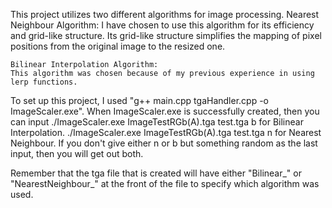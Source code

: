 This project utilizes two different algorithms for image processing.
    Nearest Neighbour Algorithm:
    I have chosen to use this algorithm for its efficiency and grid-like structure. 
    Its grid-like structure simplifies the mapping of pixel positions from the original image to the resized one.
    
    Bilinear Interpolation Algorithm:
    This algorithm was chosen because of my previous experience in using lerp functions.


To set up this project, I used "g++ main.cpp tgaHandler.cpp -o ImageScaler.exe".
When ImageScaler.exe is successfully created, then you can input
    ./ImageScaler.exe ImageTestRGb(A).tga test.tga b for Bilinear Interpolation.
    ./ImageScaler.exe ImageTestRGb(A).tga test.tga n for Nearest Neighbour.
If you don't give either n or b but something random as the last input, then you will get out both.

Remember that the tga file that is created will have either "Bilinear_" or "NearestNeighbour_" 
at the front of the file to specify which algorithm was used.